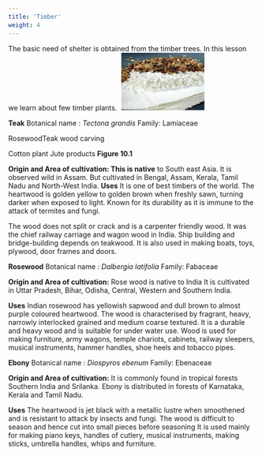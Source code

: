 ```yaml
---
title: 'Timber'
weight: 4
---
```


The basic need of shelter is obtained from the timber trees. In this lesson we learn about few timber plants.
![Timber](10.15.png "")

**Teak** 
Botanical name : _Tectona grandis_ 
Family: Lamiaceae




RosewoodTeak wood carving

Cotton plant Jute products **Figure 10.1**  

**Origin and Area of cultivation: This is native** to South east Asia. It is observed wild in Assam. But cultivated in Bengal, Assam, Kerala, Tamil Nadu and North-West India. **Uses** It is one of best timbers of the world. The heartwood is golden yellow to golden brown when freshly sawn, turning darker when exposed to light. Known for its durability as it is immune to the attack of termites and fungi.

The wood does not split or crack and is a carpenter friendly wood. It was the chief railway carriage and wagon wood in India. Ship building and bridge-building depends on teakwood. It is also used in making boats, toys, plywood, door frames and doors.

**Rosewood** 
Botanical name : _Dalbergia latifolia_ 
Family: Fabaceae 

**Origin and Area of cultivation:** 
Rose wood is native to India It is cultivated in Uttar Pradesh, Bihar, Odisha, Central, Western and Southern India. 

**Uses** 
Indian rosewood has yellowish sapwood and dull brown to almost purple coloured heartwood. The wood is characterised by fragrant, heavy, narrowly interlocked grained and medium coarse textured. It is a durable and heavy wood and is suitable for under water use. Wood is used for making furniture, army wagons, temple chariots, cabinets, railway sleepers, musical instruments, hammer handles, shoe heels and tobacco pipes.



**Ebony** 
Botanical name : _Diospyros ebenum_ 
Family: Ebenaceae 

**Origin and Area of cultivation:** 
It is commonly found in tropical forests Southern India and Srilanka. Ebony is distributed in forests of Karnataka, Kerala and Tamil Nadu. 

**Uses** 
The heartwood is jet black with a metallic lustre when smoothened and is resistant to attack by insects and fungi. The wood is difficult to season and hence cut into small pieces before seasoning It is used mainly for making piano keys, handles of cutlery, musical instruments, making sticks, umbrella handles, whips and furniture.

